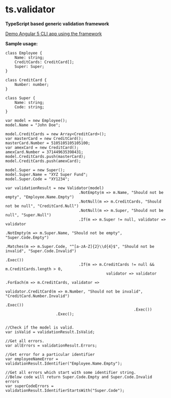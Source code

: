 # ts.validator

**TypeScript based generic validation framework**

[Demo Angular 5 CLI app using the framework](https://github.com/VeritasSoftware/ts.validator.app)

**Sample usage:**

    class Employee {
        Name: string;
        CreditCards: CreditCard[];
        Super: Super;
    }

    class CreditCard {
        Number: number;
    }

    class Super {
        Name: string;
        Code: string;
    }

    var model = new Employee();
    model.Name = "John Doe";

    model.CreditCards = new Array<CreditCard>();
    var masterCard = new CreditCard();
    masterCard.Number = 5105105105105100;
    var amexCard = new CreditCard();
    amexCard.Number = 371449635398431;
    model.CreditCards.push(masterCard);
    model.CreditCards.push(amexCard);

    model.Super = new Super();
    model.Super.Name = "XYZ Super Fund";
    model.Super.Code = "XY1234";

    var validationResult = new Validator(model)                              
                                    .NotEmpty(m => m.Name, "Should not be empty", "Employee.Name.Empty")
                                    .NotNull(m => m.CreditCards, "Should not be null", "CreditCard.Null")
                                    .NotNull(m => m.Super, "Should not be null", "Super.Null")
                                    .If(m => m.Super != null, validator => validator
                                                                                    .NotEmpty(m => m.Super.Name, "Should not be empty", "Super.Code.Empty")
                                                                                    .Matches(m => m.Super.Code, "^[a-zA-Z]{2}\\d{4}$", "Should not be invalid", "Super.Code.Invalid")
                                                                            .Exec())
                                    .If(m => m.CreditCards != null && m.CreditCards.length > 0, 
                                                validator => validator
                                                                    .ForEach(m => m.CreditCards, validator => 
                                                                                                            validator.CreditCard(m => m.Number, "Should not be invalid", "CreditCard.Number.Invalid")
                                                                                                .Exec())
                                                            .Exec())                                                            
                          .Exec();
     

    //Check if the model is valid.
    var isValid = validationResult.IsValid;

    //Get all errors.
    var allErrors = validationResult.Errors;

    //Get error for a particular identifier
    var employeeNameError = validationResult.Identifier("Employee.Name.Empty");

    //Get all errors which start with some identifier string. 
    //Below code will return Super.Code.Empty and Super.Code.Invalid errors
    var superCodeErrors = validationResult.IdentifierStartsWith("Super.Code");                          